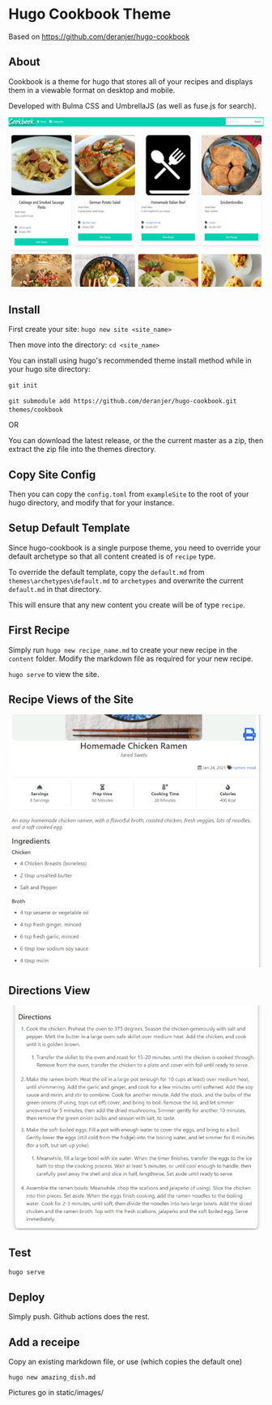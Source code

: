 # Hugo Cookbook Theme

Based on https://github.com/deranjer/hugo-cookbook

## About

Cookbook is a theme for hugo that stores all of your recipes and displays them in a viewable format on desktop and mobile.

Developed with Bulma CSS and UmbrellaJS (as well as fuse.js for search).

![Cookbook Homepage](images/screenshot.png)

## Install

First create your site: `hugo new site <site_name>`

Then move into the directory: `cd <site_name>`

You can install using hugo's recommended theme install method while in your hugo site directory:

`git init`

`git submodule add https://github.com/deranjer/hugo-cookbook.git themes/cookbook`

OR

You can download the latest release, or the the current master as a zip, then extract the zip file into the themes directory.

## Copy Site Config

Then you can copy the `config.toml` from `exampleSite` to the root of your hugo directory, and modify that for your instance.

## Setup Default Template

Since hugo-cookbook is a single purpose theme, you need to override your default archetype so that all content created is of `recipe` type.

To override the default template, copy the `default.md` from `themes\archetypes\default.md` to `archetypes` and overwrite the current `default.md` in that directory.

This will ensure that any new content you create will be of type `recipe`.

## First Recipe

Simply run `hugo new recipe_name.md` to create your new recipe in the `content` folder.  Modify the markdown file as required for your new recipe.

`hugo serve` to view the site.

## Recipe Views of the Site

![Ramen Recipe](images/tn.png)

## Directions View

![Direction View](images/tn2.png)

## Test

```
hugo serve
```

## Deploy

Simply push. Github actions does the rest.

## Add a receipe

Copy an existing markdown file, or use (which copies the default one)

```
hugo new amazing_dish.md
```

Pictures go in static/images/
